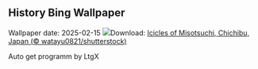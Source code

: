 ## History Bing Wallpaper
Wallpaper date: 2025-02-15
![](https://www.bing.com/th?id=OHR.Misotsuchi2025_EN-IN0138753388_UHD.jpg&w=1000)Download: [Icicles of Misotsuchi, Chichibu, Japan (© watayu0821/shutterstock)](https://www.bing.com/th?id=OHR.Misotsuchi2025_EN-IN0138753388_UHD.jpg)

Auto get programm by LtgX
